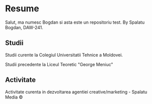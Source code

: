 # Resume
Salut, ma numesc Bogdan si asta este un repositoriu test.
By Spalatu Bogdan, DAW-241.

## Studii
Studii curente la Colegiul Universitatii Tehnice a Moldovei.

Studii precedente la Liceul Teoretic "George Meniuc"

## Activitate
Activitate curenta in dezvoltarea agentiei creative/marketing - Spalatu Media ©